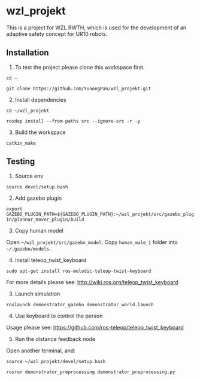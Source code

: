# wzl_projekt
This is a project for WZL RWTH, which is used for the development of an adaptive safety concept for UR10 robots.

## Installation
1. To test the project please clone this workspace first.  
  
`cd ~`  
  
`git clone https://github.com/YunongPan/wzl_projekt.git`  
  
2. Install dependencies  
  
`cd ~/wzl_projekt`  
  
`rosdep install --from-paths src --ignore-src -r -y`  
  
3. Build the workspace  
  
`catkin_make`  
  
## Testing  
1. Source env  
  
`source devel/setup.bash`  
  
2. Add gazebo plugin  
  
`export GAZEBO_PLUGIN_PATH=${GAZEBO_PLUGIN_PATH}:~/wzl_projekt/src/gazebo_plugin/plannar_mover_plugin/build`  
  
3. Copy human model

Open `~/wzl_projekt/src/gazebo_model`. Copy `human_male_1` folder into `~/.gazebo/models`.  
  
4. Install teleop_twist_keyboard  
  
`sudo apt-get install ros-melodic-teleop-twist-keyboard`  
  
For more details please see: http://wiki.ros.org/teleop_twist_keyboard  
  
3. Launch simulation  
  
`roslaunch demonstrator_gazebo demonstrator_world.launch`  
  
4. Use keyboard to control the person  
  
Usage please see: https://github.com/ros-teleop/teleop_twist_keyboard  
  
5. Run the distance feedback node  
  
Open another terminal, and:  
  
`source ~/wzl_projekt/devel/setup.bash`  
  
`rosrun demonstrator_preprocessing demonstrator_preprocessing.py`  



